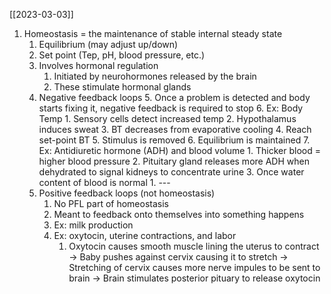 [[2023-03-03]]

1. Homeostasis = the maintenance of stable internal steady state
	1. Equilibrium (may adjust up/down)
	2. Set point (Tep, pH, blood pressure, etc.)
	3. Involves hormonal regulation
		1. Initiated by neurohormones released by the brain
		2. These stimulate hormonal glands
	4. Negative feedback loops
		5. Once a problem is detected and body starts fixing it, negative feedback is required to stop
		6. Ex: Body Temp
			1. Sensory cells detect increased temp
			2. Hypothalamus induces sweat
			3. BT decreases from evaporative cooling
			4. Reach set-point BT
			5. Stimulus is removed 
			6. Equilibrium is maintained
		7. Ex: Antidiuretic hormone (ADH) and blood volume
			1. Thicker blood = higher blood pressure
			2. Pituitary gland releases more ADH when dehydrated to signal kidneys to concentrate urine
			3. Once water content of blood is normal
				1. ---
	5. Positive feedback loops (not homeostasis)
		1. No PFL part of homeostasis
		2. Meant to feedback onto themselves into something happens
		3. Ex: milk production
		4. Ex: oxytocin, uterine contractions, and labor
			1. Oxytocin causes smooth muscle lining the uterus to contract -> Baby pushes  against cervix causing it to stretch -> Stretching of cervix causes more nerve impules to be sent to brain -> Brain stimulates posterior pituary to release oxytocin 

